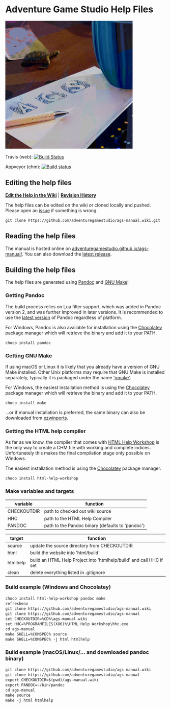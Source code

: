 # Adventure Game Studio Help Files

![](ags-manual-readme.png)

Travis (web): [![Build Status](https://travis-ci.com/adventuregamestudio/ags-manual.svg?branch=master)](https://travis-ci.com/adventuregamestudio/ags-manual)

Appveyor (chm): [![Build status](https://ci.appveyor.com/api/projects/status/ufw6n10yg1q38yvc?svg=true)](https://ci.appveyor.com/project/ags-manual-ci/ags-manual-4hkmp)

## Editing the help files

[**Edit the Help in the Wiki**](https://github.com/adventuregamestudio/ags-manual/wiki) | [**Revision History**](https://github.com/adventuregamestudio/ags-manual/wiki/_history)

The help files can be edited on the wiki or cloned locally and pushed. Please open an [issue](https://github.com/adventuregamestudio/ags-manual/issues) if something is wrong.

    git clone https://github.com/adventuregamestudio/ags-manual.wiki.git

## Reading the help files

The manual is hosted online on [adventuregamestudio.github.io/ags-manual/](https://adventuregamestudio.github.io/ags-manual/). You can also download the [latest release](https://github.com/adventuregamestudio/ags-manual/releases/latest).

## Building the help files

The help files are generated using [Pandoc](https://pandoc.org/) and [GNU Make](https://www.gnu.org/software/make/)!

### Getting Pandoc

The build process relies on Lua filter support, which was added in Pandoc version 2, and was further improved in later versions. It is recommended to use the [latest version](https://github.com/jgm/pandoc/releases/latest) of Pandoc regardless of platform.

For Windows, Pandoc is also available for installation using the [Chocolatey](https://chocolatey.org/) package manager which will retrieve the binary and add it to your PATH.

    choco install pandoc

### Getting GNU Make

If using macOS or Linux it is likely that you already have a version of GNU Make installed. Other Unix platforms may require that GNU Make is installed separately, typically it is packaged under the name ['gmake'](http://pkgsrc.se/devel/gmake).

For Windows, the easiest installation method is using the [Chocolatey](https://chocolatey.org/) package manager which will retrieve the binary and add it to your PATH.

    choco install make

...or if manual installation is preferred, the same binary can also be downloaded from [ezwinports](https://sourceforge.net/projects/ezwinports/).

### Getting the HTML help compiler

As far as we know, the compiler that comes with [HTML Help Workshop](http://go.microsoft.com/fwlink/?LinkId=14188) is the only way to create a CHM file with working and complete indices. Unfortunately this makes the final compilation stage only possible on Windows.

The easiest installation method is using the [Chocolatey](https://chocolatey.org/) package manager.

    choco install html-help-workshop

### Make variables and targets

variable | function
--- | ---
CHECKOUTDIR | path to checked out wiki source
HHC | path to the HTML Help Compiler
PANDOC | path to the Pandoc binary (defaults to 'pandoc')

target | function
--- | ---
source | update the source directory from CHECKOUTDIR
html | build the website into 'html/build'
htmlhelp | build an HTML Help Project into 'htmlhelp/build' and call HHC if set
clean | delete everything listed in .gitignore

### Build example (Windows and Chocolatey)

    choco install html-help-workshop pandoc make
    refreshenv
    git clone https://github.com/adventuregamestudio/ags-manual.wiki
    git clone https://github.com/adventuregamestudio/ags-manual
    set CHECKOUTDIR=%CD%\ags-manual.wiki
    set HHC=%PROGRAMFILES(X86)%\HTML Help Workshop\hhc.exe
    cd ags-manual
    make SHELL=%COMSPEC% source
    make SHELL=%COMSPEC% -j html htmlhelp

### Build example (macOS/Linux/... and downloaded pandoc binary)

    git clone https://github.com/adventuregamestudio/ags-manual.wiki
    git clone https://github.com/adventuregamestudio/ags-manual
    export CHECKOUTDIR=$(pwd)/ags-manual.wiki
    export PANDOC=~/bin/pandoc
    cd ags-manual
    make source
    make -j html htmlhelp
